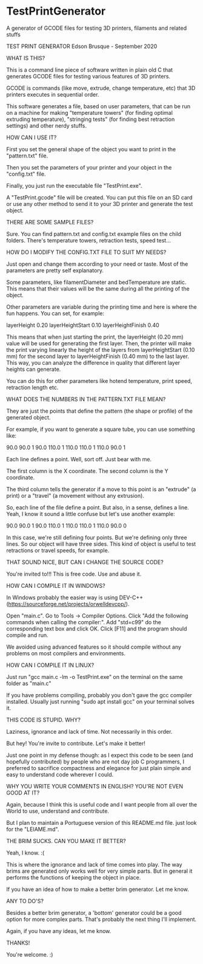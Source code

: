 # TestPrintGenerator
A generator of GCODE files for testing 3D printers, filaments and related stuffs

TEST PRINT GENERATOR
Edson Brusque - September 2020


WHAT IS THIS?

This is a command line piece of software written in plain old C that generates GCODE files for testing various features of 3D printers.

GCODE is commands (like move, extrude, change temperature, etc) that 3D printers executes in sequential order.

This software generates a file, based on user parameters, that can be run on a machine for making "temperature towers" (for finding optimal extruding temperature), "stringing tests" (for finding best retraction settings) and other nerdy stuffs.


HOW CAN I USE IT?

First you set the general shape of the object you want to print in the "pattern.txt" file.

Then you set the parameters of your printer and your object in the "config.txt" file.

Finally, you just run the executable file "TestPrint.exe".

A "TestPrint.gcode" file will be created. You can put this file on an SD card or use any other method to send it to your 3D printer and generate the test object.


THERE ARE SOME SAMPLE FILES?

Sure. You can find pattern.txt and config.txt example files on the child folders. There's temperature towers, retraction tests, speed test...


HOW DO I MODIFY THE CONFIG.TXT FILE TO SUIT MY NEEDS?

Just open and change them according to your need or taste. Most of the parameters are pretty self explanatory.

Some parameters, like filamentDiameter and bedTemperature are static. This means that their values will be the same during all the printing of the object.

Other parameters are variable during the printing time and here is where the fun happens. You can set, for example:

layerHeight 0.20
layerHeightStart 0.10
layerHeightFinish 0.40

This means that when just starting the print, the layerHeight (0.20 mm) value will be used for generating the first layer. Then, the printer will make the print varying linearly the height of the layers from layerHeightStart (0.10 mm) for the second layer to layerHeightFinish (0.40 mm) to the last layer. This way, you can analyze the difference in quality that different layer heights can generate.

You can do this for other parameters like hotend temperature, print speed, retraction length etc.


WHAT DOES THE NUMBERS IN THE PATTERN.TXT FILE MEAN?

They are just the points that define the pattern (the shape or profile) of the generated object.

For example, if you want to generate a square tube, you can use something like:

 90.0  90.0 1
 90.0 110.0 1
110.0 110.0 1
110.0  90.0 1

Each line defines a point. Well, sort off. Just bear with me.

The first column is the X coordinate. The second column is the Y coordinate.

The third column tells the generator if a move to this point is an "extrude" (a print) or a "travel" (a movement without any extrusion).

So, each line of the file define a point. But also, in a sense, defines a line. Yeah, I know it sound a little confuse but let's use another example:

 90.0  90.0 1
 90.0 110.0 1
110.0 110.0 1
110.0  90.0 0

In this case, we're still defining four points. But we're defining only three lines. So our object will have three sides. This kind of object is useful to test retractions or travel speeds, for example.


THAT SOUND NICE, BUT CAN I CHANGE THE SOURCE CODE?

You're invited to!!! This is free code. Use and abuse it.


HOW CAN I COMPILE IT IN WINDOWS?

In Windows probably the easier way is using DEV-C++ (https://sourceforge.net/projects/orwelldevcpp/).

Open "main.c".
Go to Tools -> Compiler Options.
Click "Add the following commands when calling the compiler:".
Add "std=c99" do the corresponding text box and click OK.
Click [F11] and the program should compile and run.

We avoided using advanced features so it should compile without any problems on most compilers and environments.


HOW CAN I COMPILE IT IN LINUX?

Just run "gcc main.c -lm -o TestPrint.exe" on the terminal on the same folder as "main.c"

If you have problems compiling, probably you don't gave the gcc compiler installed. Usually just running "sudo apt install gcc" on your terminal solves it.


THIS CODE IS STUPID. WHY?

Laziness, ignorance and lack of time. Not necessarily in this order.

But hey! You're invite to contribute. Let's make it better!

Just one point in my defense though: as I expect this code to be seen (and hopefully contributed) by people who are not day job C programmers, I preferred to sacrifice compactness and elegance for just plain simple and easy to understand code wherever I could.


WHY YOU WRITE YOUR COMMENTS IN ENGLISH? YOU'RE NOT EVEN GOOD AT IT?

Again, because I think this is useful code and I want people from all over the World to use, understand and contribute.

But I plan to maintain a Portuguese version of this README.md file. just look for the "LEIAME.md".


THE BRIM SUCKS. CAN YOU MAKE IT BETTER?

Yeah, I know. :(

This is where the ignorance and lack of time comes into play. The way brims are generated only works well for very simple parts. But in general it performs the functions of keeping the object in place.

If you have an idea of how to make a better brim generator. Let me know.


ANY TO DO'S?

Besides a better brim generator, a 'bottom' generator could be a good option for more complex parts. That's probably the next thing I'll implement.

Again, if you have any ideas, let me know.


THANKS!

You're welcome. :)


